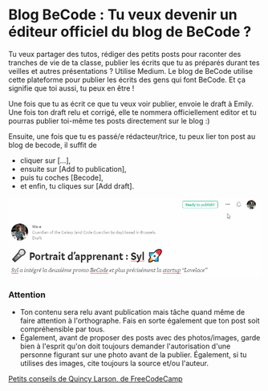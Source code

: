 # Blog BeCode : Tu veux devenir un éditeur officiel du blog de BeCode ?

Tu veux partager des tutos, rédiger des petits posts pour raconter des tranches de vie de ta classe, publier les écrits que tu as préparés durant tes veilles et autres présentations ?
Utilise Medium. Le blog de BeCode utilise cette plateforme pour publier les écrits des gens qui font BeCode. Et ça signifie que toi aussi, tu peux en être !


Une fois que tu as écrit ce que tu veux voir publier, envoie le draft à Emily. Une fois ton draft relu et corrigé, elle te nommera officiellement editor et tu pourras publier toi-même tes posts directement sur le blog :)

Ensuite, une fois que tu es passé/e rédacteur/trice, tu peux lier ton post au blog de becode, il suffit de
- cliquer sur [...],
- ensuite sur [Add to publication],
- puis tu coches [Becode],
- et enfin, tu cliques sur [Add draft].

![how to add a story to a publication](img/medium-add-a-draft-to-publication.gif)

### Attention
- Ton contenu sera relu avant publication mais tâche quand même de faire attention à l'orthographe. Fais en sorte également que ton post soit compréhensible par tous.
- Également, avant de proposer des posts avec des photos/images, garde bien à l'esprit qu'on doit toujours demander l'autorisation d'une personne figurant sur une photo avant de la publier. Également, si tu utilises des images, cite toujours la source et/ou l'auteur.

[Petits conseils de Quincy Larson, de FreeCodeCamp](https://medium.freecodecamp.org/how-to-write-medium-stories-people-will-actually-read-92e58a27c8d8)
